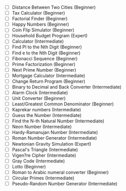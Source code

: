 - [ ] Distance Between Two Cities (Beginner)
- [ ] Tax Calculator (Beginner)
- [ ] Factorial Finder (Beginner)
- [ ] Happy Numbers (Beginner)
- [ ] Coin Flip Simulator (Beginner)
- [ ] Household Budget Program (Expert)
- [ ] Calculator (Intermediate)
- [ ] Find PI to the Nth Digit (Beginner)
- [ ] Find e to the Nth Digit (Beginner)
- [ ] Fibonacci Sequence (Beginner)
- [ ] Prime Factorization (Beginner)
- [ ] Next Prime Number (Beginner)
- [ ] Mortgage Calculator (Intermediate)
- [ ] Change Return Program (Beginner)
- [ ] Binary to Decimal and Back Converter (Intermediate)
- [ ] Alarm Clock (Intermediate)
- [ ] Unit Converter (Beginner)
- [ ] Least/Greatest Common Denominator (Beginner)
- [ ] Kaprekar numbers (Intermediate)
- [ ] Guess the Number (Intermediate)
- [ ] Find the N-th Natural Number (Intermediate)
- [ ] Neon Number (Intermediate)
- [ ] Hardy-Ramanujan Number (Intermediate)
- [ ] Roman Number Generator (Intermediate)
- [ ] Newtonian Gravity Simulation (Expert)
- [ ] Pascal's Triangle (Intermediate)
- [ ] Vigen?re Cipher (Intermediate)
- [ ] Gray Code (Intermediate)
- [ ] Lotto (Beginner)
- [ ] Roman to Arabic numeral converter (Beginner)
- [ ] Circular Primes (Intermediate)
- [ ] Pseudo-Random Number Generator (Intermediate)
